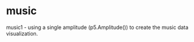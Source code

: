 # music

music1 - using a single amplitude (p5.Amplitude()) to create the music data visualization. 
